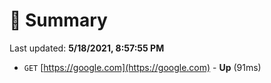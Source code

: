 # 📖 Summary
Last updated: **5/18/2021, 8:57:55 PM**

- `GET` [https://google.com](https://google.com) - **Up** (91ms)
